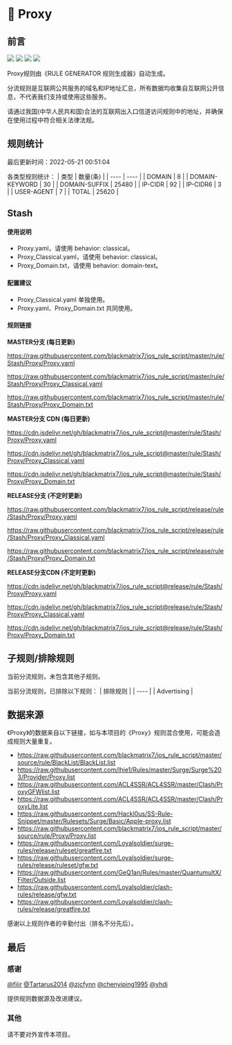 # 🧸 Proxy

## 前言

![](https://shields.io/badge/-移除重复规则-ff69b4) ![](https://shields.io/badge/-DOMAIN与DOMAIN--SUFFIX合并-green) ![](https://shields.io/badge/-DOMAIN--SUFFIX间合并-critical) ![](https://shields.io/badge/-IP--CIDR(6)合并-blueviolet) 

Proxy规则由《RULE GENERATOR 规则生成器》自动生成。

分流规则是互联网公共服务的域名和IP地址汇总，所有数据均收集自互联网公开信息，不代表我们支持或使用这些服务。

请通过我国(中华人民共和国)合法的互联网出入口信道访问规则中的地址，并确保在使用过程中符合相关法律法规。

## 规则统计

最后更新时间：2022-05-21 00:51:04

各类型规则统计：
| 类型 | 数量(条)  | 
| ---- | ----  |
| DOMAIN | 8  | 
| DOMAIN-KEYWORD | 30  | 
| DOMAIN-SUFFIX | 25480  | 
| IP-CIDR | 92  | 
| IP-CIDR6 | 3  | 
| USER-AGENT | 7  | 
| TOTAL | 25620  | 


## Stash 

#### 使用说明
- Proxy.yaml，请使用 behavior: classical。
- Proxy_Classical.yaml，请使用 behavior: classical。
- Proxy_Domain.txt，请使用 behavior: domain-text。

#### 配置建议
- Proxy_Classical.yaml 单独使用。
- Proxy.yaml、Proxy_Domain.txt 共同使用。

#### 规则链接
**MASTER分支 (每日更新)**

https://raw.githubusercontent.com/blackmatrix7/ios_rule_script/master/rule/Stash/Proxy/Proxy.yaml

https://raw.githubusercontent.com/blackmatrix7/ios_rule_script/master/rule/Stash/Proxy/Proxy_Classical.yaml

https://raw.githubusercontent.com/blackmatrix7/ios_rule_script/master/rule/Stash/Proxy/Proxy_Domain.txt

**MASTER分支 CDN (每日更新)**

https://cdn.jsdelivr.net/gh/blackmatrix7/ios_rule_script@master/rule/Stash/Proxy/Proxy.yaml

https://cdn.jsdelivr.net/gh/blackmatrix7/ios_rule_script@master/rule/Stash/Proxy/Proxy_Classical.yaml

https://cdn.jsdelivr.net/gh/blackmatrix7/ios_rule_script@master/rule/Stash/Proxy/Proxy_Domain.txt

**RELEASE分支 (不定时更新)**

https://raw.githubusercontent.com/blackmatrix7/ios_rule_script/release/rule/Stash/Proxy/Proxy.yaml

https://raw.githubusercontent.com/blackmatrix7/ios_rule_script/release/rule/Stash/Proxy/Proxy_Classical.yaml

https://raw.githubusercontent.com/blackmatrix7/ios_rule_script/release/rule/Stash/Proxy/Proxy_Domain.txt

**RELEASE分支CDN (不定时更新)**

https://cdn.jsdelivr.net/gh/blackmatrix7/ios_rule_script@release/rule/Stash/Proxy/Proxy.yaml

https://cdn.jsdelivr.net/gh/blackmatrix7/ios_rule_script@release/rule/Stash/Proxy/Proxy_Classical.yaml

https://cdn.jsdelivr.net/gh/blackmatrix7/ios_rule_script@release/rule/Stash/Proxy/Proxy_Domain.txt

## 子规则/排除规则


当前分流规则，未包含其他子规则。

当前分流规则，已排除以下规则：
| 排除规则  | 
| ----  |
| Advertising  | 

## 数据来源

《Proxy》的数据来自以下链接，如与本项目的《Proxy》规则混合使用，可能会造成规则大量重复。

- https://raw.githubusercontent.com/blackmatrix7/ios_rule_script/master/source/rule/BlackList/BlackList.list
- https://raw.githubusercontent.com/lhie1/Rules/master/Surge/Surge%203/Provider/Proxy.list
- https://raw.githubusercontent.com/ACL4SSR/ACL4SSR/master/Clash/ProxyGFWlist.list
- https://raw.githubusercontent.com/ACL4SSR/ACL4SSR/master/Clash/ProxyLite.list
- https://raw.githubusercontent.com/Hackl0us/SS-Rule-Snippet/master/Rulesets/Surge/Basic/Apple-proxy.list
- https://raw.githubusercontent.com/blackmatrix7/ios_rule_script/master/source/rule/Proxy/Proxy.list
- https://raw.githubusercontent.com/Loyalsoldier/surge-rules/release/ruleset/greatfire.txt
- https://raw.githubusercontent.com/Loyalsoldier/surge-rules/release/ruleset/gfw.txt
- https://raw.githubusercontent.com/GeQ1an/Rules/master/QuantumultX/Filter/Outside.list
- https://raw.githubusercontent.com/Loyalsoldier/clash-rules/release/gfw.txt
- https://raw.githubusercontent.com/Loyalsoldier/clash-rules/release/greatfire.txt


感谢以上规则作者的辛勤付出（排名不分先后）。

## 最后

### 感谢

[@fiiir](https://github.com/fiiir) [@Tartarus2014](https://github.com/Tartarus2014) [@zjcfynn](https://github.com/zjcfynn) [@chenyiping1995](https://github.com/chenyiping1995) [@vhdj](https://github.com/vhdj)

提供规则数据源及改进建议。

### 其他

请不要对外宣传本项目。
